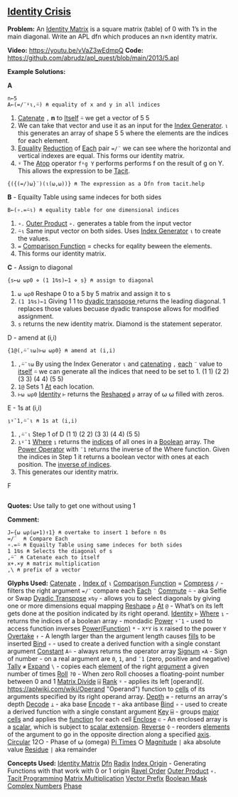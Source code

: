 ## [Identity Crisis](https://problems.tryapl.org/psets/2013.html?goto=P5_Identity_Crisis)

**Problem:** An [Identity Matrix](https://en.wikipedia.org/wiki/Identity_matrix) is a square matrix (table) of 0 with 1’s in the main diagonal. Write an APL dfn which produces an n×n identity matrix.

**Video:** https://youtu.be/vVaZ3wEdmpQ
**Code:** https://github.com/abrudz/apl_quest/blob/main/2013/5.apl

**Example Solutions:**

**A**
```APL
n←5
A←(=/¨⍤⍳,⍨) ⍝ equality of x and y in all indices
```

1. [Catenate](https://aplwiki.com/wiki/Catenate) `,` **n** to [Itself](https://aplwiki.com/wiki/Commute) `⍨` we get a vector of 5 5
2. We can take that vector and use it as an input for the [Index Generator](https://aplwiki.com/wiki/Index_Generator). `⍳` this generates an array of shape 5 5 where the elements are the indices for each element.
3. [Equality](https://aplwiki.com/wiki/Comparison_function) [Reduction](https://aplwiki.com/wiki/Reduce) of [Each](https://aplwiki.com/wiki/Each) pair `=/¨` we can see where the horizontal and vertical indexes are equal.  This forms our identity matrix. 
4. `⍤` The [Atop](https://aplwiki.com/wiki/Atop_(operator)) operator `f⍤g Y` performs  performs f on the result of g on Y.  This allows the expression to be [Tacit](https://aplwiki.com/wiki/Tacit_programming). 

```APL
{({(=/)⍵}¨)(⍳(⍵,⍵))} ⍝ The expression as a Dfn from tacit.help
```

**B** - Equailty Table using same indeces for both sides
```APL
B←(∘.=⍨⍳) ⍝ equality table for one dimensional indices
```

1. `∘.` [Outer Product](https://aplwiki.com/wiki/Outer_Product) `∘.` generates a table from the input vector
2. `⍨⍳` Same input vector on both sides. Uses [Index Generator](https://aplwiki.com/wiki/Index_Generator) `⍳` to create the values. 
3. `=` [Comparison Function](https://aplwiki.com/wiki/Comparison_function) = checks for eqality beween the elements. 
4. This forms our identity matrix. 

**C** - Assign to diagonal
```APL
{s←⍵ ⍵⍴0 ⋄ (1 1⍉s)←1 ⋄ s} ⍝ assign to diagonal
```

1. `⍵ ⍵⍴0` Reshape 0 to a 5 by 5 matrix and assign it to s
2. `(1 1⍉s)←1` Giving 1 1 to [dyadic transpose ](https://xpqz.github.io/learnapl/dyadictrn.html?highlight=assignment#dyadic-transpose-ab)returns the leading diagonal. 1 replaces those values becuase dyadic transpose allows for modified assignment. 
3. `s` returns the new identity matrix. Diamond is the statement seperator. 

D - amend at (i,i)
```APL
{1@(,⍨¨⍳⍵)⊢⍵ ⍵⍴0} ⍝ amend at (i,i)
```
1. `,⍨¨⍳⍵` By using the Index Generator `⍳`  and [catenating](https://aplwiki.com/wiki/Catenate) `,` [each](https://aplwiki.com/wiki/Each) `¨`  value to [itself](https://aplwiki.com/wiki/Commute) `⍨` we can generate all the indices that need to be set to 1.  (1 1) (2 2) (3 3) (4 4) (5 5)
2. `1@` Sets 1 [At](https://xpqz.github.io/cultivations/Operators.html#at) each location.
3. `⊢⍵ ⍵⍴0` [Identity](https://aplwiki.com/wiki/Identity) `⊢` returns the  [Reshaped](https://aplwiki.com/wiki/Reshape) `⍴` array of ⍵ ⍵ filled with zeros. 

E - 1s at (i,i)
```APL
⍸⍣¯1,⍨¨⍳ ⍝ 1s at (i,i)
```
1. `,⍨¨⍳` Step 1 of D (1 1) (2 2) (3 3) (4 4) (5 5)
2.  `⍸⍣¯1`  [Where](https://aplwiki.com/wiki/Indices) `⍸` returns the [indices](https://aplwiki.com/wiki/Index "Index") of all ones in a [Boolean](https://aplwiki.com/wiki/Boolean "Boolean") array. The [Power Operator](https://aplwiki.com/wiki/Power_(operator))  with `¯1` returns the inverse of the Where function. Given the indices in Step 1 it returns a boolean vector with ones at each position. The [inverse of indices](https://aplwiki.com/wiki/Indices#Inverse). 
3. This generates our identity matrix. 

F

```APL

```




**Quotes:**
Use tally to get one without using 1

**Comment:** 
```APL
J←{⍵ ⍵⍴(⍵+1)↑1} ⍝ overtake to insert 1 before n 0s
=/¨  ⍝ Compare Each
∘.=⍨ ⍝ Equailty Table using same indeces for both sides
1 1⍉s ⍝ Selects the diagonal of s
,⍨¨ ⍝ Catenate each to itself
x+.×y ⍝ matrix multiplication
,\ ⍝ prefix of a vector
```

**Glyphs Used:**
[Catenate](https://aplwiki.com/wiki/Catenate) `,`
[Index of](https://aplwiki.com/wiki/Index_Of) `⍳`
[Comparison Function](https://aplwiki.com/wiki/Comparison_function) =
[Compress](https://aplwiki.com/wiki/Replicate) `/` - filters the right argument `=/¨` compare each
[Each](https://aplwiki.com/wiki/Each) `¨` 
[Commute](https://aplwiki.com/wiki/Commute) `⍨`  - aka Selfie or Swap
[Dyadic Transpose](https://xpqz.github.io/learnapl/dyadictrn.html?#dyadic-transpose-ab) ``x⍉y`` - allows you to select diagonals by giving one or more dimensions equal mapping
[Reshape](https://aplwiki.com/wiki/Reshape) `⍴`
[At](https://xpqz.github.io/cultivations/Operators.html#at) `@` - What’s on its left gets done at the position indicated by its right operand. 
[Identity](https://aplwiki.com/wiki/Identity) `⊢`
[Where](https://aplwiki.com/wiki/Indices) `⍸` - returns the indices of a boolean array - mondadic
[Power](https://aplwiki.com/wiki/Power_(operator)) `⍣¯1` - used to access function inverses
[Power(Function)](https://aplwiki.com/wiki/Power_(function)) `*` -  `X*Y` is `X` raised to the power `Y`
[Overtake](https://aplwiki.com/wiki/Take#Overtaking) `↑` - A length larger than the argument length causes [fills](https://aplwiki.com/wiki/Fill_element "Fill element") to be inserted
[Bind](https://aplwiki.com/wiki/Bind) `∘` -  used to create a derived function with a single constant argument
[Constant](https://xpqz.github.io/cultivations/Operators.html#constant-a) `A⍨` - always returns the operator array
[Signum](https://aplwiki.com/wiki/Signum) `×A` - Sign of number  - on a real argument are `0`, `1`, and `¯1` (zero, positive and negative)
[Tally](https://aplwiki.com/wiki/Tally) `≢`
[Expand](https://xpqz.github.io/cultivations/Functions7.html?#expand) `\` - copies each [element](https://aplwiki.com/wiki/Element "Element") of the right [argument](https://aplwiki.com/wiki/Argument "Argument") a given number of times
[Roll](https://aplwiki.com/wiki/Roll) `?0` - When zero Roll chooses a floating-point number between 0 and 1
[Matrix Divide](https://aplwiki.com/wiki/Matrix_Divide) `⌹`
[Rank](https://aplwiki.com/wiki/Rank_(operator)) `⍤` - applies its left [operand](. https://aplwiki.com/wiki/Operand "Operand") function to [cells](https://aplwiki.com/wiki/Cells "Cells") of its arguments specified by its right operand array.
[Depth](https://aplwiki.com/wiki/Depth) `≡` - returns an array's depth
[Decode](https://aplwiki.com/wiki/Decode) `⊥` - aka base
[Encode](https://aplwiki.com/wiki/Encode) `⊤` - aka antibase
[Bind](https://aplwiki.com/wiki/Bind) `∘` - used to create a derived function with a single constant argument
[Key](https://aplwiki.com/wiki/Key)  `⌸` - groups [major cells](https://aplwiki.com/wiki/Major_cell "Major cell") and applies the [function](https://aplwiki.com/wiki/Function "Function") for each cell
[Enclose](https://aplwiki.com/wiki/Enclose) `⊂` - An enclosed array is a [scalar](https://aplwiki.com/wiki/Scalar "Scalar"), which is subject to [scalar extension](https://aplwiki.com/wiki/Scalar_extension "Scalar extension").
[Reverse](https://aplwiki.com/wiki/Reverse) `⌽` - reorders [elements](https://aplwiki.com/wiki/Elements "Elements") of the argument to go in the opposite direction along a specified [axis](https://aplwiki.com/wiki/Axis "Axis").
[Circular](https://aplwiki.com/wiki/Circular)  12○ - Phase of ⍵ (omega)
[Pi Times](https://aplwiki.com/wiki/Pi_Times) ○ 
[Magnitude](https://aplwiki.com/wiki/Magnitude) `|` aka absolute value
[Residue](https://aplwiki.com/wiki/Residue) `|` aka remainder

**Concepts Used:**
[Identity Matrix](https://en.wikipedia.org/wiki/Identity_matrix)
[Dfn](https://aplwiki.com/wiki/Dfn)
[Radix](https://en.wikipedia.org/wiki/Radix)
[Index Origin](https://aplwiki.com/wiki/Index_origin) - Generating Functions with that work with 0 or 1 origin
[Ravel Order](https://aplwiki.com/wiki/Ravel_order)
[Outer Product](https://aplwiki.com/wiki/Outer_Product) `∘.`
[Tacit Programming](https://aplwiki.com/wiki/Tacit_programming)
[Matrix Multiplication](https://en.wikipedia.org/wiki/Matrix_multiplication)
[Vector Prefix](https://aplwiki.com/wiki/Prefix)
[Boolean Mask](https://aplwiki.com/wiki/Boolean)
[Complex Numbers](https://aplwiki.com/wiki/Complex_number)
[Phase](https://en.wikipedia.org/wiki/Phase_(waves))
